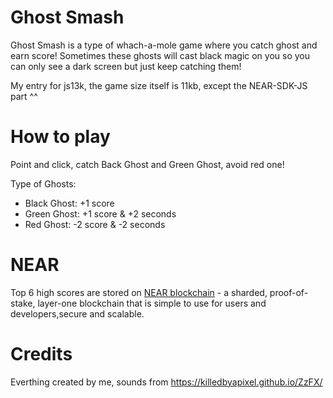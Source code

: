 # Ghost Smash

Ghost Smash is a type of whach-a-mole game where you catch ghost and earn score! 
Sometimes these ghosts will cast black magic on you so you can only see a dark screen but just keep catching them!  

My entry for js13k, the game size itself is 11kb, except the NEAR-SDK-JS part ^^ 



# How to play 

Point and click, catch Back Ghost and Green Ghost, avoid red one!

Type of Ghosts:
- Black Ghost: +1 score
- Green Ghost: +1 score & +2 seconds
- Red Ghost: -2 score & -2 seconds


# NEAR 

Top 6 high scores are stored on [NEAR blockchain](https://near.org/about/) - a sharded, proof-of-stake, layer-one blockchain that is simple to use for users and developers,secure and scalable.

# Credits 

Everthing created by me, sounds from https://killedbyapixel.github.io/ZzFX/ 



